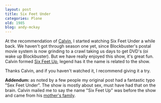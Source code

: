 ```yaml
---
layout: post
title: Six Feet Under
categories: Plone
old: 1985
blog: andy-mckay
---
```

<p>At the recommendation of <a href="http://plone.org/author/calvinhp">Calvin</a>, I started watching Six Feet Under a while back. We haven't got through season one yet, since Blockbuster's postal movie system is now grinding to a crawl taking us days to get DVD's (oi wake up Blockbuster). But we have really enjoyed this show, it's great fun. Calvin formed <a href="http://www.sixfeetup.com/">Six Feet Up</a>, legend has it the name is related to the show.</p>
<p>Thanks Calvin, and if you haven't watched it, I recommend giving it a try.</p>
<p><b>Addendum:</b> as noted by a few people my original post had a fantastic typo "Sex Feet Under". The show is mostly about sex, must have had that on the brain. Calvin mailed me to say the name "Six Feet Up" was before the show and came from his <a href="http://www.sixfeetup.com/about-us/the-company">mother's family</a>.</p>